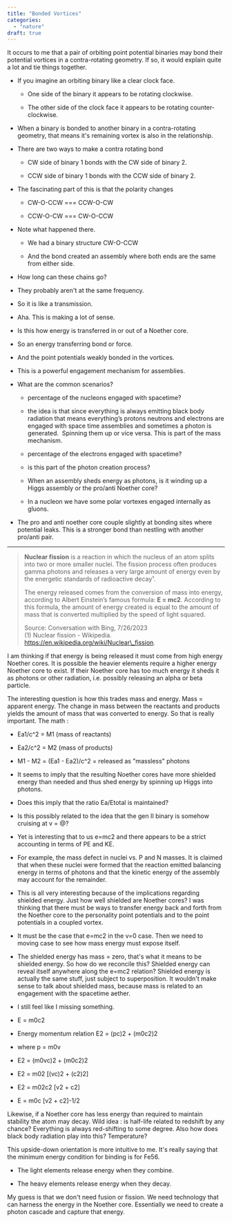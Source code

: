 ```yaml
---
title: "Bonded Vortices"
categories: 
  - "nature"
draft: true
---
```


It occurs to me that a pair of orbiting point potential binaries may bond their potential vortices in a contra-rotating geometry. If so, it would explain quite a lot and tie things together.

- If you imagine an orbiting binary like a clear clock face.
    - One side of the binary it appears to be rotating clockwise.
    
    - The other side of the clock face it appears to be rotating counter-clockwise.

- When a binary is bonded to another binary in a contra-rotating geometry, that means it's remaining vortex is also in the relationship.

- There are two ways to make a contra rotating bond
    - CW side of binary 1 bonds with the CW side of binary 2.
    
    - CCW side of binary 1 bonds with the CCW side of binary 2.

- The fascinating part of this is that the polarity changes
    - CW-O-CCW === CCW-O-CW
    
    - CCW-O-CW === CW-O-CCW

- Note what happened there.
    - We had a binary structure CW-O-CCW
    
    - And the bond created an assembly where both ends are the same from either side.

- How long can these chains go?

- They probably aren't at the same frequency.

- So it is like a transmission.

- Aha. This is making a lot of sense.

- Is this how energy is transferred in or out of a Noether core.

- So an energy transferring bond or force.

- And the point potentials weakly bonded in the vortices.

- This is a powerful engagement mechanism for assemblies.

- What are the common scenarios?
    - percentage of the nucleons engaged with spacetime?
    
    - the idea is that since everything is always emitting black body radiation that means everything’s protons neutrons and electrons are engaged with space time assemblies and sometimes a photon is generated.  Spinning them up or vice versa. This is part of the mass mechanism.  
    
    - percentage of the electrons engaged with spacetime?
    
    - is this part of the photon creation process?
    
    - When an assembly sheds energy as photons, is it winding up a Higgs assembly or the pro/anti Noether core?
    
    - In a nucleon we have some polar vortexes engaged internally as gluons.

- The pro and anti noether core couple slightly at bonding sites where potential leaks. This is a stronger bond than nestling with another pro/anti pair. 

* * *

> **Nuclear fission** is a reaction in which the nucleus of an atom splits into two or more smaller nuclei. The fission process often produces gamma photons and releases a very large amount of energy even by the energetic standards of radioactive decay¹.
> 
> The energy released comes from the conversion of mass into energy, according to Albert Einstein’s famous formula: **E = mc2**. According to this formula, the amount of energy created is equal to the amount of mass that is converted multiplied by the speed of light squared.
> 
> Source: Conversation with Bing, 7/26/2023  
> (1) Nuclear fission - Wikipedia. https://en.wikipedia.org/wiki/Nuclear\_fission.

I am thinking if that energy is being released it must come from high energy Noether cores. It is possible the heavier elements require a higher energy Noether core to exist. If their Noether core has too much energy it sheds it as photons or other radiation, i.e. possibly releasing an alpha or beta particle.

The interesting question is how this trades mass and energy. Mass = apparent energy. The change in mass between the reactants and products yields the amount of mass that was converted to energy. So that is really important. The math :

- Ea1/c^2 = M1 (mass of reactants)

- Ea2/c^2 = M2 (mass of products)

- M1 - M2 = (Ea1 - Ea2)/c^2 = released as "massless" photons

- It seems to imply that the resulting Noether cores have more shielded energy than needed and thus shed energy by spinning up Higgs into photons.

- Does this imply that the ratio Ea/Etotal is maintained?

- Is this possibly related to the idea that the gen II binary is somehow cruising at v = @?

- Yet is interesting that to us e=mc2 and there appears to be a strict accounting in terms of PE and KE.

- For example, the mass defect in nuclei vs. P and N masses. It is claimed that when these nuclei were formed that the reaction emitted balancing energy in terms of photons and that the kinetic energy of the assembly may account for the remainder.

- This is all very interesting because of the implications regarding shielded energy. Just how well shielded are Noether cores? I was thinking that there must be ways to transfer energy back and forth from the Noether core to the personality point potentials and to the point potentials in a coupled vortex.

- It must be the case that e=mc2 in the v=0 case. Then we need to moving case to see how mass energy must expose itself.

- The shielded energy has mass = zero, that's what it means to be shielded energy. So how do we reconcile this? Shielded energy can reveal itself anywhere along the e=mc2 relation? Shielded energy is actually the same stuff, just subject to superposition. It wouldn't make sense to talk about shielded mass, because mass is related to an engagement with the spacetime aether.

- I still feel like I missing something.

- E = m0c2

- Energy momentum relation E2 = (pc)2 + (m0c2)2

- where p = m0v

- E2 = (m0vc)2 + (m0c2)2

- E2 = m02 \[(vc)2 + (c2)2\]

- E2 = m02c2 \[v2 + c2\]

- E = m0c \[v2 + c2\]\-1/2

Likewise, if a Noether core has less energy than required to maintain stability the atom may decay. Wild idea : is half-life related to redshift by any chance? Everything is always red-shifting to some degree. Also how does black body radiation play into this? Temperature?

This upside-down orientation is more intuitive to me. It's really saying that the minimum energy condition for binding is for Fe56.

- The light elements release energy when they combine.

- The heavy elements release energy when they decay.

My guess is that we don't need fusion or fission. We need technology that can harness the energy in the Noether core. Essentially we need to create a photon cascade and capture that energy.

